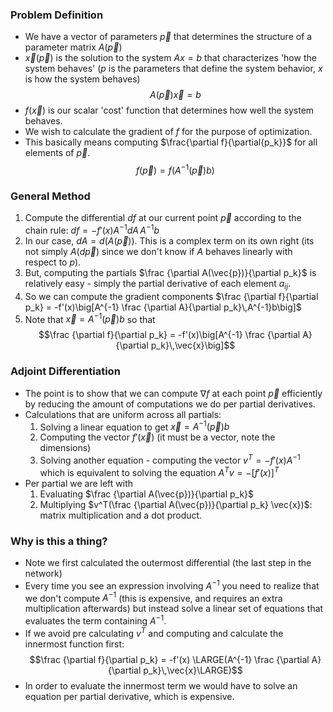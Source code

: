 ### Problem Definition
- We have a vector of parameters $\vec{p}$ that determines the structure of a parameter matrix $A(\vec{p})$ 
- $\vec{x}(\vec{p})$ is the solution to the system $Ax=b$ that characterizes 'how the system behaves' ($p$ is the parameters that define the system behavior, $x$ is how the system behaves)
$$A(\vec{p})\vec{x}=b$$
- $f(\vec{x})$ is our scalar 'cost' function that determines how well the system behaves.
- We wish to calculate the gradient of $f$ for the purpose of optimization.
- This basically means computing $\frac{\partial f}{\partial{p_k}}$ for all elements of $\vec{p}$.  
$$f(\vec {p}) = f(A^{-1}(\vec{p})b)$$
### General Method

1. Compute the differential $df$ at our current point $\vec{p}$ according to the chain rule: $df = -f'(x)A^{-1}dA\,A^{-1}b$  
2. In our case, $dA = d(A(\vec{p}))$. This is a complex term on its own right (its not simply $A(d \vec{p})$ since we don't know if $A$ behaves linearly with respect to $p$).
3. But, computing the partials $\frac {\partial A(\vec{p})}{\partial p_k}$ is relatively easy - simply the partial derivative of each element $a_{ij}$.
4. So we can compute the gradient components $\frac {\partial f}{\partial p_k} = -f'(x)\big[A^{-1} \frac {\partial A}{\partial p_k}\,A^{-1}b\big]$  
5. Note that $\vec{x} = A^{-1}(\vec{p})b$ so that
   $$\frac {\partial f}{\partial p_k} = -f'(x)\big[A^{-1} \frac {\partial A}{\partial p_k}\,\vec{x}\big]$$  
### Adjoint Differentiation
- The point is to show that we can compute $\nabla f$ at each point $\vec{p}$ efficiently by reducing the amount of computations we do per partial derivatives.
- Calculations that are uniform across all partials:
	1. Solving a linear equation to get $\vec{x} = A^{-1}(\vec{p})b$
	2. Computing the vector $f'(\vec{x})$ (it must be a vector, note the dimensions)
	3. Solving another equation - computing the vector $v^T = -f'(x)A^{-1}$ which is equivalent to solving the equation $A^Tv = -[f'(x)]^T$ 
- Per partial we are left with
	1. Evaluating $\frac {\partial A(\vec{p})}{\partial p_k}$ 
	2. Multiplying $v^T(\frac {\partial A(\vec{p})}{\partial p_k} \vec{x})$: matrix multiplication and a dot product.
### Why is this a thing?
- Note we first calculated the outermost differential (the last step in the network)
- Every time you see an expression involving $A^{-1}$ you need to realize that we don't compute $A^{-1}$ (this is expensive, and requires an extra multiplication afterwards) but instead solve a linear set of equations that evaluates the term containing $A^{-1}$. 
- If we avoid pre calculating $v^T$ and computing and calculate the innermost function first:
     $$\frac {\partial f}{\partial p_k} = -f'(x) \LARGE(A^{-1} \frac {\partial A}{\partial p_k}\,\vec{x}\LARGE)$$
- In order to evaluate the innermost term we would have to solve an equation per partial derivative, which is expensive.